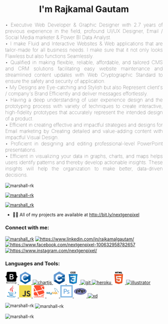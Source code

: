 <h1 align="center">I'm Rajkamal Gautam</h1>
<h3 align="justify" style="font-size:16px;font-weight: lighter;">• Executive Web Developer & Graphic Designer with 2.7 years of previous experience in the field, profound UI/UX Designer, Email / Social Media marketer & Power BI Data Analyst.<br>• I make Fluid and Interactive Websites & Web applications that are tailor-made for all business needs. I make sure that it not only looks Flawless but also functions Seamlessly.<br>• Qualified in making flexible, reliable, affordable, and tailored CMS and CRM solutions facilitating easy website maintenance and streamlined content updates with Web Cryptographic Standard to ensure the safety and security of application.<br>• My Designs are Eye-catching and Stylish but also Represent client's / company's Brand Efficiently and deliver messages effortlessly.<br>• Having a deep understanding of user experience design and the prototyping process with variety of techniques to create interactive, high-fidelity prototypes that accurately represent the intended design of a product.<br>• Efficient in creating effective and impactful strategies and designs for Email marketing by Creating detailed and value-adding content with impactful Visual Design.<br>• Proficient in designing and editing professional-level PowerPoint presentations.<br>• Efficient in visualizing your data in graphs, charts, and maps helps users identify patterns and thereby develop actionable insights. These insights will help the organization to make better, data-driven decisions.</h3>

<p align="left"> <img src="https://komarev.com/ghpvc/?username=marshall-rk&label=Profile%20views&color=0e75b6&style=flat" alt="marshall-rk" /> </p>

<p align="left"> <a href="https://github.com/ryo-ma/github-profile-trophy"><img src="https://github-profile-trophy.vercel.app/?username=marshall-rk" alt="marshall-rk" /></a> </p>

<p align="left"> <a href="https://twitter.com/marshall_rk" target="blank"><img src="https://img.shields.io/twitter/follow/marshall_rk?logo=twitter&style=for-the-badge" alt="marshall_rk" /></a> </p>

- 👨‍💻 All of my projects are available at <a href="http://bit.ly/nextgenpixel">http://bit.ly/nextgenpixel</a>

<h3 align="left">Connect with me:</h3>
<p align="left">
<a href="https://twitter.com/marshall_rk" target="blank"><img align="center" src="https://raw.githubusercontent.com/rahuldkjain/github-profile-readme-generator/master/src/images/icons/Social/twitter.svg" alt="marshall_rk" height="30" width="40" /></a>
<a href="https://linkedin.com/in/https://www.linkedin.com/in/rajkamalgautam/" target="blank"><img align="center" src="https://raw.githubusercontent.com/rahuldkjain/github-profile-readme-generator/master/src/images/icons/Social/linked-in-alt.svg" alt="https://www.linkedin.com/in/rajkamalgautam/" height="30" width="40" /></a>
<a href="https://fb.com/https://www.facebook.com/nextgenpixel-100632958782657" target="blank"><img align="center" src="https://raw.githubusercontent.com/rahuldkjain/github-profile-readme-generator/master/src/images/icons/Social/facebook.svg" alt="https://www.facebook.com/nextgenpixel-100632958782657" height="30" width="40" /></a>
<a href="https://instagram.com/https://www.instagram.com/nextgenpixel/" target="blank"><img align="center" src="https://raw.githubusercontent.com/rahuldkjain/github-profile-readme-generator/master/src/images/icons/Social/instagram.svg" alt="https://www.instagram.com/nextgenpixel/" height="30" width="40" /></a>
</p>

<h3 align="left">Languages and Tools:</h3>
<p align="left"> <a href="https://getbootstrap.com" target="_blank" rel="noreferrer"> <img src="https://raw.githubusercontent.com/devicons/devicon/master/icons/bootstrap/bootstrap-plain-wordmark.svg" alt="bootstrap" width="40" height="40"/> </a> <a href="https://www.cprogramming.com/" target="_blank" rel="noreferrer"> <img src="https://raw.githubusercontent.com/devicons/devicon/master/icons/c/c-original.svg" alt="c" width="40" height="40"/> </a> <a href="https://www.chartjs.org" target="_blank" rel="noreferrer"> <img src="https://www.chartjs.org/media/logo-title.svg" alt="chartjs" width="40" height="40"/> </a> <a href="https://www.w3schools.com/cpp/" target="_blank" rel="noreferrer"> <img src="https://raw.githubusercontent.com/devicons/devicon/master/icons/cplusplus/cplusplus-original.svg" alt="cplusplus" width="40" height="40"/> </a> <a href="https://www.w3schools.com/css/" target="_blank" rel="noreferrer"> <img src="https://raw.githubusercontent.com/devicons/devicon/master/icons/css3/css3-original-wordmark.svg" alt="css3" width="40" height="40"/> </a> <a href="https://git-scm.com/" target="_blank" rel="noreferrer"> <img src="https://www.vectorlogo.zone/logos/git-scm/git-scm-icon.svg" alt="git" width="40" height="40"/> </a> <a href="https://heroku.com" target="_blank" rel="noreferrer"> <img src="https://www.vectorlogo.zone/logos/heroku/heroku-icon.svg" alt="heroku" width="40" height="40"/> </a> <a href="https://www.w3.org/html/" target="_blank" rel="noreferrer"> <img src="https://raw.githubusercontent.com/devicons/devicon/master/icons/html5/html5-original-wordmark.svg" alt="html5" width="40" height="40"/> </a> <a href="https://www.adobe.com/in/products/illustrator.html" target="_blank" rel="noreferrer"> <img src="https://www.vectorlogo.zone/logos/adobe_illustrator/adobe_illustrator-icon.svg" alt="illustrator" width="40" height="40"/> </a> <a href="https://www.java.com" target="_blank" rel="noreferrer"> <img src="https://raw.githubusercontent.com/devicons/devicon/master/icons/java/java-original.svg" alt="java" width="40" height="40"/> </a> <a href="https://developer.mozilla.org/en-US/docs/Web/JavaScript" target="_blank" rel="noreferrer"> <img src="https://raw.githubusercontent.com/devicons/devicon/master/icons/javascript/javascript-original.svg" alt="javascript" width="40" height="40"/> </a> <a href="https://laravel.com/" target="_blank" rel="noreferrer"> <img src="https://raw.githubusercontent.com/devicons/devicon/master/icons/laravel/laravel-plain-wordmark.svg" alt="laravel" width="40" height="40"/> </a> <a href="https://www.mysql.com/" target="_blank" rel="noreferrer"> <img src="https://raw.githubusercontent.com/devicons/devicon/master/icons/mysql/mysql-original-wordmark.svg" alt="mysql" width="40" height="40"/> </a> <a href="https://www.photoshop.com/en" target="_blank" rel="noreferrer"> <img src="https://raw.githubusercontent.com/devicons/devicon/master/icons/photoshop/photoshop-line.svg" alt="photoshop" width="40" height="40"/> </a> <a href="https://www.php.net" target="_blank" rel="noreferrer"> <img src="https://raw.githubusercontent.com/devicons/devicon/master/icons/php/php-original.svg" alt="php" width="40" height="40"/> </a> <a href="https://www.adobe.com/products/xd.html" target="_blank" rel="noreferrer"> <img src="https://cdn.worldvectorlogo.com/logos/adobe-xd.svg" alt="xd" width="40" height="40"/> </a> </p>

<p><img align="left" src="https://github-readme-stats.vercel.app/api/top-langs?username=marshall-rk&show_icons=true&locale=en&layout=compact" alt="marshall-rk" /></p>

<p>&nbsp;<img align="center" src="https://github-readme-stats.vercel.app/api?username=marshall-rk&show_icons=true&locale=en" alt="marshall-rk" /></p>

<p><img align="center" src="https://github-readme-streak-stats.herokuapp.com/?user=marshall-rk&" alt="marshall-rk" /></p>

